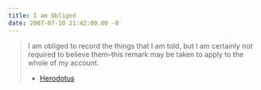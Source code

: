 ```yaml
---
title: I am Obliged
date: 2007-07-10 21:42:00.00 -8
---
```

> I am obliged to record the things that I am told, but I am certainly not required to believe them–this remark may be taken to apply to the whole of my account.
>
> - [Herodotus](http://books.google.com/books?id=VrV5TELCHJ4C&pg=PR28&lpg=PR28&dq=%22i+am+obliged+to+record+the+things%22+herodotus&source=web&ots=my9cP1-a0f&sig=0E-hCub05QmKOhZm55m_dTp8Hww)
